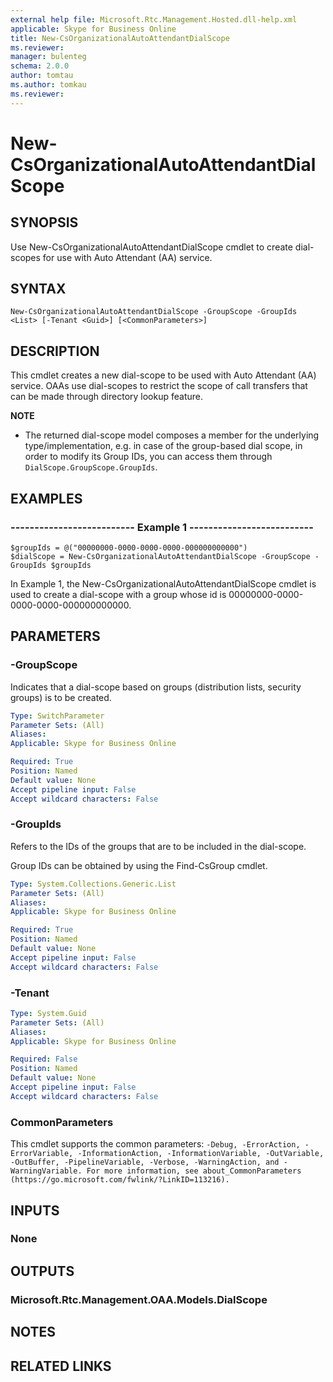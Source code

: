 ```yaml
---
external help file: Microsoft.Rtc.Management.Hosted.dll-help.xml
applicable: Skype for Business Online
title: New-CsOrganizationalAutoAttendantDialScope
ms.reviewer: 
manager: bulenteg
schema: 2.0.0
author: tomtau
ms.author: tomkau
ms.reviewer:
---
```


# New-CsOrganizationalAutoAttendantDialScope

## SYNOPSIS
Use New-CsOrganizationalAutoAttendantDialScope cmdlet to create dial-scopes for use with Auto Attendant (AA) service.

## SYNTAX

```
New-CsOrganizationalAutoAttendantDialScope -GroupScope -GroupIds <List> [-Tenant <Guid>] [<CommonParameters>]
```

## DESCRIPTION
This cmdlet creates a new dial-scope to be used with Auto Attendant (AA) service. OAAs use dial-scopes to restrict the scope of call transfers that can be made through directory lookup feature. 

**NOTE**
- The returned dial-scope model composes a member for the underlying type/implementation, e.g. in case of the group-based dial scope, in order to modify its Group IDs, you can access them through `DialScope.GroupScope.GroupIds`.  


## EXAMPLES

### -------------------------- Example 1 -------------------------- 
```
$groupIds = @("00000000-0000-0000-0000-000000000000")
$dialScope = New-CsOrganizationalAutoAttendantDialScope -GroupScope -GroupIds $groupIds
```

In Example 1, the New-CsOrganizationalAutoAttendantDialScope cmdlet is used to create a dial-scope with a group whose id is 00000000-0000-0000-0000-000000000000.

## PARAMETERS

### -GroupScope
Indicates that a dial-scope based on groups (distribution lists, security groups) is to be created.

```yaml
Type: SwitchParameter
Parameter Sets: (All)
Aliases: 
Applicable: Skype for Business Online

Required: True
Position: Named
Default value: None
Accept pipeline input: False
Accept wildcard characters: False
```

### -GroupIds
Refers to the IDs of the groups that are to be included in the dial-scope.

Group IDs can be obtained by using the Find-CsGroup cmdlet. 

```yaml
Type: System.Collections.Generic.List
Parameter Sets: (All)
Aliases: 
Applicable: Skype for Business Online

Required: True
Position: Named
Default value: None
Accept pipeline input: False
Accept wildcard characters: False
```

### -Tenant

```yaml
Type: System.Guid
Parameter Sets: (All)
Aliases: 
Applicable: Skype for Business Online

Required: False
Position: Named
Default value: None
Accept pipeline input: False
Accept wildcard characters: False
```

### CommonParameters
This cmdlet supports the common parameters: `-Debug, -ErrorAction, -ErrorVariable, -InformationAction, -InformationVariable, -OutVariable, -OutBuffer, -PipelineVariable, -Verbose, -WarningAction, and -WarningVariable. For more information, see about_CommonParameters (https://go.microsoft.com/fwlink/?LinkID=113216).`

## INPUTS

### None


## OUTPUTS

### Microsoft.Rtc.Management.OAA.Models.DialScope


## NOTES

## RELATED LINKS


